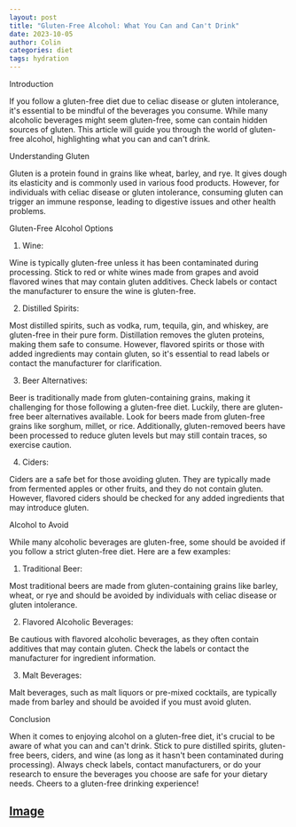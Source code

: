 ```yaml
---
layout: post
title: "Gluten-Free Alcohol: What You Can and Can't Drink"
date: 2023-10-05
author: Colin
categories: diet
tags: hydration
---
```


Introduction

If you follow a gluten-free diet due to celiac disease or gluten intolerance, it's essential to be mindful of the beverages you consume. While many alcoholic beverages might seem gluten-free, some can contain hidden sources of gluten. This article will guide you through the world of gluten-free alcohol, highlighting what you can and can't drink.

Understanding Gluten

Gluten is a protein found in grains like wheat, barley, and rye. It gives dough its elasticity and is commonly used in various food products. However, for individuals with celiac disease or gluten intolerance, consuming gluten can trigger an immune response, leading to digestive issues and other health problems.

Gluten-Free Alcohol Options

1. Wine:

Wine is typically gluten-free unless it has been contaminated during processing. Stick to red or white wines made from grapes and avoid flavored wines that may contain gluten additives. Check labels or contact the manufacturer to ensure the wine is gluten-free.

2. Distilled Spirits:

Most distilled spirits, such as vodka, rum, tequila, gin, and whiskey, are gluten-free in their pure form. Distillation removes the gluten proteins, making them safe to consume. However, flavored spirits or those with added ingredients may contain gluten, so it's essential to read labels or contact the manufacturer for clarification.

3. Beer Alternatives:

Beer is traditionally made from gluten-containing grains, making it challenging for those following a gluten-free diet. Luckily, there are gluten-free beer alternatives available. Look for beers made from gluten-free grains like sorghum, millet, or rice. Additionally, gluten-removed beers have been processed to reduce gluten levels but may still contain traces, so exercise caution.

4. Ciders:

Ciders are a safe bet for those avoiding gluten. They are typically made from fermented apples or other fruits, and they do not contain gluten. However, flavored ciders should be checked for any added ingredients that may introduce gluten.

Alcohol to Avoid

While many alcoholic beverages are gluten-free, some should be avoided if you follow a strict gluten-free diet. Here are a few examples:

1. Traditional Beer:

Most traditional beers are made from gluten-containing grains like barley, wheat, or rye and should be avoided by individuals with celiac disease or gluten intolerance.

2. Flavored Alcoholic Beverages:

Be cautious with flavored alcoholic beverages, as they often contain additives that may contain gluten. Check the labels or contact the manufacturer for ingredient information.

3. Malt Beverages:

Malt beverages, such as malt liquors or pre-mixed cocktails, are typically made from barley and should be avoided if you must avoid gluten.

Conclusion

When it comes to enjoying alcohol on a gluten-free diet, it's crucial to be aware of what you can and can't drink. Stick to pure distilled spirits, gluten-free beers, ciders, and wine (as long as it hasn't been contaminated during processing). Always check labels, contact manufacturers, or do your research to ensure the beverages you choose are safe for your dietary needs. Cheers to a gluten-free drinking experience!

## [Image](https://source.unsplash.com/1600x900/?beer) ##